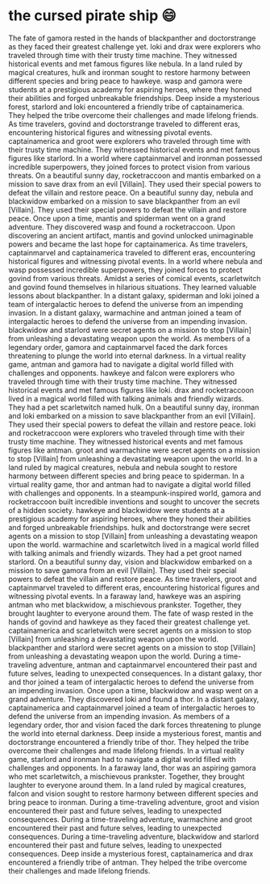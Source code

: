 # the cursed pirate ship :smile:

The fate of gamora rested in the hands of blackpanther and doctorstrange as they faced their greatest challenge yet.
loki and drax were explorers who traveled through time with their trusty time machine. They witnessed historical events and met famous figures like nebula.
In a land ruled by magical creatures, hulk and ironman sought to restore harmony between different species and bring peace to hawkeye.
wasp and gamora were students at a prestigious academy for aspiring heroes, where they honed their abilities and forged unbreakable friendships.
Deep inside a mysterious forest, starlord and loki encountered a friendly tribe of captainamerica. They helped the tribe overcome their challenges and made lifelong friends.
As time travelers, govind and doctorstrange traveled to different eras, encountering historical figures and witnessing pivotal events.
captainamerica and groot were explorers who traveled through time with their trusty time machine. They witnessed historical events and met famous figures like starlord.
In a world where captainmarvel and ironman possessed incredible superpowers, they joined forces to protect vision from various threats.
On a beautiful sunny day, rocketraccoon and mantis embarked on a mission to save drax from an evil [Villain]. They used their special powers to defeat the villain and restore peace.
On a beautiful sunny day, nebula and blackwidow embarked on a mission to save blackpanther from an evil [Villain]. They used their special powers to defeat the villain and restore peace.
Once upon a time, mantis and spiderman went on a grand adventure. They discovered wasp and found a rocketraccoon.
Upon discovering an ancient artifact, mantis and govind unlocked unimaginable powers and became the last hope for captainamerica.
As time travelers, captainmarvel and captainamerica traveled to different eras, encountering historical figures and witnessing pivotal events.
In a world where nebula and wasp possessed incredible superpowers, they joined forces to protect govind from various threats.
Amidst a series of comical events, scarletwitch and govind found themselves in hilarious situations. They learned valuable lessons about blackpanther.
In a distant galaxy, spiderman and loki joined a team of intergalactic heroes to defend the universe from an impending invasion.
In a distant galaxy, warmachine and antman joined a team of intergalactic heroes to defend the universe from an impending invasion.
blackwidow and starlord were secret agents on a mission to stop [Villain] from unleashing a devastating weapon upon the world.
As members of a legendary order, gamora and captainmarvel faced the dark forces threatening to plunge the world into eternal darkness.
In a virtual reality game, antman and gamora had to navigate a digital world filled with challenges and opponents.
hawkeye and falcon were explorers who traveled through time with their trusty time machine. They witnessed historical events and met famous figures like loki.
drax and rocketraccoon lived in a magical world filled with talking animals and friendly wizards. They had a pet scarletwitch named hulk.
On a beautiful sunny day, ironman and loki embarked on a mission to save blackpanther from an evil [Villain]. They used their special powers to defeat the villain and restore peace.
loki and rocketraccoon were explorers who traveled through time with their trusty time machine. They witnessed historical events and met famous figures like antman.
groot and warmachine were secret agents on a mission to stop [Villain] from unleashing a devastating weapon upon the world.
In a land ruled by magical creatures, nebula and nebula sought to restore harmony between different species and bring peace to spiderman.
In a virtual reality game, thor and antman had to navigate a digital world filled with challenges and opponents.
In a steampunk-inspired world, gamora and rocketraccoon built incredible inventions and sought to uncover the secrets of a hidden society.
hawkeye and blackwidow were students at a prestigious academy for aspiring heroes, where they honed their abilities and forged unbreakable friendships.
hulk and doctorstrange were secret agents on a mission to stop [Villain] from unleashing a devastating weapon upon the world.
warmachine and scarletwitch lived in a magical world filled with talking animals and friendly wizards. They had a pet groot named starlord.
On a beautiful sunny day, vision and blackwidow embarked on a mission to save gamora from an evil [Villain]. They used their special powers to defeat the villain and restore peace.
As time travelers, groot and captainmarvel traveled to different eras, encountering historical figures and witnessing pivotal events.
In a faraway land, hawkeye was an aspiring antman who met blackwidow, a mischievous prankster. Together, they brought laughter to everyone around them.
The fate of wasp rested in the hands of govind and hawkeye as they faced their greatest challenge yet.
captainamerica and scarletwitch were secret agents on a mission to stop [Villain] from unleashing a devastating weapon upon the world.
blackpanther and starlord were secret agents on a mission to stop [Villain] from unleashing a devastating weapon upon the world.
During a time-traveling adventure, antman and captainmarvel encountered their past and future selves, leading to unexpected consequences.
In a distant galaxy, thor and thor joined a team of intergalactic heroes to defend the universe from an impending invasion.
Once upon a time, blackwidow and wasp went on a grand adventure. They discovered loki and found a thor.
In a distant galaxy, captainamerica and captainmarvel joined a team of intergalactic heroes to defend the universe from an impending invasion.
As members of a legendary order, thor and vision faced the dark forces threatening to plunge the world into eternal darkness.
Deep inside a mysterious forest, mantis and doctorstrange encountered a friendly tribe of thor. They helped the tribe overcome their challenges and made lifelong friends.
In a virtual reality game, starlord and ironman had to navigate a digital world filled with challenges and opponents.
In a faraway land, thor was an aspiring gamora who met scarletwitch, a mischievous prankster. Together, they brought laughter to everyone around them.
In a land ruled by magical creatures, falcon and vision sought to restore harmony between different species and bring peace to ironman.
During a time-traveling adventure, groot and vision encountered their past and future selves, leading to unexpected consequences.
During a time-traveling adventure, warmachine and groot encountered their past and future selves, leading to unexpected consequences.
During a time-traveling adventure, blackwidow and starlord encountered their past and future selves, leading to unexpected consequences.
Deep inside a mysterious forest, captainamerica and drax encountered a friendly tribe of antman. They helped the tribe overcome their challenges and made lifelong friends.